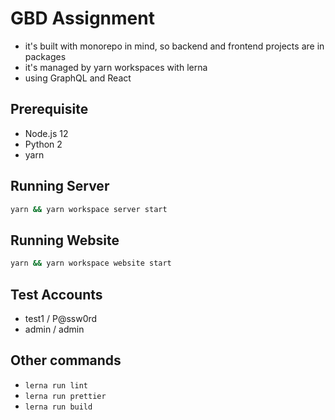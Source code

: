 # GBD Assignment

- it's built with monorepo in mind, so backend and frontend projects are in packages
- it's managed by yarn workspaces with lerna
- using GraphQL and React

## Prerequisite

- Node.js 12
- Python 2
- yarn

## Running Server

```sh
yarn && yarn workspace server start
```

## Running Website

```sh
yarn && yarn workspace website start
```

## Test Accounts

- test1 / P@ssw0rd
- admin / admin

## Other commands

- `lerna run lint`
- `lerna run prettier`
- `lerna run build`
